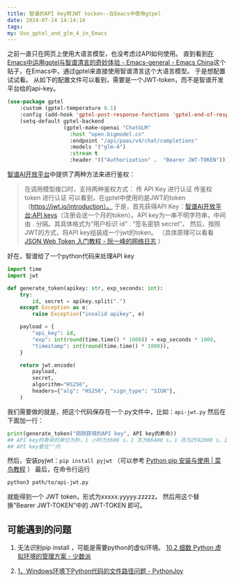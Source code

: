 ```yaml
---
title: 智谱的API key转JWT tocken--在Emacs中使用gtpel
date: 2024-07-14 14:14:14
tags:
my: Use_gptel_and_glm_4_in_Emacs
---
```


之前一直只在网页上使用大语言模型，也没考虑过API如何使用。
直到看到[在Emacs中运用gptel与智谱清言的奇妙体验 - Emacs-general - Emacs China](https://emacs-china.org/t/emacs-gptel/26895)这个贴子，在Emacs中，通过gptel来直接使用智谱清言这个大语言模型。
于是想配置试试看。
从如下的配置文件可以看到，需要是一个JWT-token，而不是智谱开发平台给的api-key。

```lisp
(use-package gptel
    :custom (gptel-temperature 0.1)
    :config (add-hook 'gptel-post-response-functions 'gptel-end-of-response)
    (setq-default gptel-backend
                  (gptel-make-openai "ChatGLM"
                    :host "open.bigmodel.cn"
                    :endpoint "/api/paas/v4/chat/completions"
                    :models '("glm-4")
                    :stream t
                    :header '(("Authorization" .  "Bearer JWT-TOKEN")))))
```
[智谱AI开放平台](https://open.bigmodel.cn/dev/api#http_para)中提供了两种方法来进行鉴权：
> 在调用模型接口时，支持两种鉴权方式：
    传 API Key 进行认证 
    传鉴权 token 进行认证
可以看到，在gptel中使用的是JWT的token（https://jwt.io/introduction）。
于是，首先获得API Key：[智谱AI开放平台:API keys](https://open.bigmodel.cn/usercenter/apikeys)（注册会送一个月的token）。API key为一串不明字符串，中间由 . 分隔。其具体格式为“用户标识 id” . “签名密钥 secret”。
然后，按照JWT的方式，将API key组装成一个jwt的token。
（具体原理可以看看[JSON Web Token 入门教程 - 阮一峰的网络日志](https://www.ruanyifeng.com/blog/2018/07/json_web_token-tutorial.html) ）

好在，智谱给了一个python代码来处理API key

```python
import time
import jwt

def generate_token(apikey: str, exp_seconds: int):
    try:
        id, secret = apikey.split(".")
    except Exception as e:
        raise Exception("invalid apikey", e)

    payload = {
        "api_key": id,
        "exp": int(round(time.time() * 1000)) + exp_seconds * 1000,
        "timestamp": int(round(time.time() * 1000)),
    }

    return jwt.encode(
        payload,
        secret,
        algorithm="HS256",
        headers={"alg": "HS256", "sign_type": "SIGN"},
    )
```

我们需要做的就是，把这个代码保存在一个.py文件中，比如：`api-jwt.py`
然后在下面加一行：

```python
print(generate_token("刚刚获得的API key", API key的寿命))
## API key的寿命的单位为秒，1 小时为3600 s，1 天为86400 s，1 月为2592000 s，1 年为31536000 s
## API key要在""内
```

然后，安装pyjwt：`pip install pyjwt`
（可以参考 [Python pip 安装与使用 | 菜鸟教程](https://www.runoob.com/w3cnote/python-pip-install-usage.html) ）
最后，在命令行运行

```bash
python3 path/to/api-jwt.py
```

就能得到一个 JWT token，形式为xxxxx.yyyyy.zzzzz。
然后用这个替换"Bearer JWT-TOKEN"中的 JWT-TOKEN 即可。


## 可能遇到的问题

1. 无法识别pip install ，可能是需要python的虚似环境。
[10.2 细数 Python 虚拟环境的管理方案 - 少数派](https://sspai.com/post/75978)

2. [1、Windows环境下Python代码的文件路径问题 - PythonJoy](https://joy9191.github.io/16196181446403.html)


